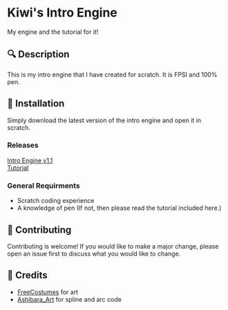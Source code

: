 # Kiwi's Intro Engine
My engine and the tutorial for it!

## 🔍 Description
This is my intro engine that I have created for scratch. It is FPSI and 100% pen.

## 📝 Installation
Simply download the latest version of the intro engine and open it in scratch.
### Releases
[Intro Engine v1.1](https://github.com/KiwiFX-Git/Intro-Engine/releases/download/Major/Intro-Engine.v1.1.0.sb3)
<br>
[Tutorial](https://github.com/KiwiFX-Git/Intro-Engine/releases/download/Engine/Engine-Tutorial.pdf)

### General Requirments
- Scratch coding experience
- A knowledge of pen (If not, then please read the tutorial included here.)

## 🤝 Contributing
Contributing is welcome! If you would like to make a major change, please open an issue first to discuss what you would like to change.

## 📃 Credits
- [FreeCostumes](https://scratch.mit.edu/users/freecostumes/) for art
- [Ashibara_Art](https://scratch.mit.edu/users/ashibara_art/) for spline and arc code
